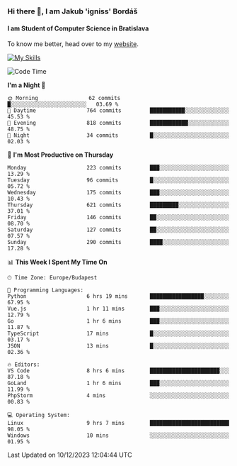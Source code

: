 ### Hi there 👋, I am Jakub 'igniss' Bordáš

#### I am Student of Computer Science in Bratislava
To know me better, head over to my [website](https://bordas.sk).

[![My Skills](https://skillicons.dev/icons?i=js,html,css,figma,svelte,java,kotlin,python,postgresql,typescript,nest,nodejs)](https://bordas.sk)


<!--START_SECTION:waka-->
![Code Time](http://img.shields.io/badge/Code%20Time-1%2C305%20hrs%202%20mins-blue)

**I'm a Night 🦉** 

```text
🌞 Morning                62 commits          █░░░░░░░░░░░░░░░░░░░░░░░░   03.69 % 
🌆 Daytime                764 commits         ███████████░░░░░░░░░░░░░░   45.53 % 
🌃 Evening                818 commits         ████████████░░░░░░░░░░░░░   48.75 % 
🌙 Night                  34 commits          █░░░░░░░░░░░░░░░░░░░░░░░░   02.03 % 
```
📅 **I'm Most Productive on Thursday** 

```text
Monday                   223 commits         ███░░░░░░░░░░░░░░░░░░░░░░   13.29 % 
Tuesday                  96 commits          █░░░░░░░░░░░░░░░░░░░░░░░░   05.72 % 
Wednesday                175 commits         ███░░░░░░░░░░░░░░░░░░░░░░   10.43 % 
Thursday                 621 commits         █████████░░░░░░░░░░░░░░░░   37.01 % 
Friday                   146 commits         ██░░░░░░░░░░░░░░░░░░░░░░░   08.70 % 
Saturday                 127 commits         ██░░░░░░░░░░░░░░░░░░░░░░░   07.57 % 
Sunday                   290 commits         ████░░░░░░░░░░░░░░░░░░░░░   17.28 % 
```


📊 **This Week I Spent My Time On** 

```text
🕑︎ Time Zone: Europe/Budapest

💬 Programming Languages: 
Python                   6 hrs 19 mins       █████████████████░░░░░░░░   67.95 % 
Vue.js                   1 hr 11 mins        ███░░░░░░░░░░░░░░░░░░░░░░   12.79 % 
Go                       1 hr 6 mins         ███░░░░░░░░░░░░░░░░░░░░░░   11.87 % 
TypeScript               17 mins             █░░░░░░░░░░░░░░░░░░░░░░░░   03.17 % 
JSON                     13 mins             █░░░░░░░░░░░░░░░░░░░░░░░░   02.36 % 

🔥 Editors: 
VS Code                  8 hrs 6 mins        ██████████████████████░░░   87.18 % 
GoLand                   1 hr 6 mins         ███░░░░░░░░░░░░░░░░░░░░░░   11.99 % 
PhpStorm                 4 mins              ░░░░░░░░░░░░░░░░░░░░░░░░░   00.83 % 

💻 Operating System: 
Linux                    9 hrs 7 mins        █████████████████████████   98.05 % 
Windows                  10 mins             ░░░░░░░░░░░░░░░░░░░░░░░░░   01.95 % 
```


 Last Updated on 10/12/2023 12:04:44 UTC
<!--END_SECTION:waka-->
